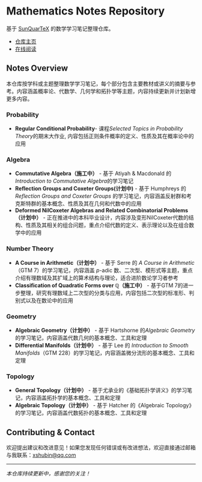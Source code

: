# Mathematics Notes Repository

基于 [SunQuarTeX](https://github.com/sun123zxy/sunquartex) 的数学学习笔记整理仓库。

- [仓库主页](https://github.com/Liyvew/Lecture-Notes)
- [在线阅读](https://Liyvew.github.io/Lecture-Notes)

## Notes Overview
本仓库按学科或主题整理数学学习笔记，每个部分包含主要教材或讲义的摘要与参考。内容涵盖概率论、代数学、几何学和拓扑学等主题，内容持续更新并计划新增更多内容。

### Probability
- **Regular Conditional Probability**- 课程*Selected Topics in Probability Theory*的期末大作业, 内容包括正则条件概率的定义、性质及其在概率论中的应用

### Algebra
- **Commutative Algebra（施工中）** - 基于 Atiyah & Macdonald 的*Introduction to Commutative Algebra*的学习笔记
- **Reflection Groups and Coxeter Groups(计划中)** - 基于 Humphreys 的 *Reflection Groups and Coxeter Groups* 的学习笔记，内容涵盖反射群和考克斯特群的基本概念、性质及其在几何和代数中的应用
- **Deformed NilCoxeter Algebras and Related Combinatorial Problems（计划中）** - 正在推进中的本科毕业设计，内容涉及变形NilCoxeter代数的结构、性质及其相关的组合问题，重点介绍代数的定义、表示理论以及在组合数学中的应用

### Number Theory
- **A Course in Arithmetic（计划中）** - 基于 Serre 的 *A Course in Arithmetic*（GTM 7）的学习笔记，内容涵盖 $p$-adic 数、二次型、模形式等主题，重点介绍有理数域及其扩域上的算术结构与理论，适合进阶数论学习者参考
- **Classification of Quadratic Forms over ℚ（施工中）** - 基于GTM 7的进一步整理，研究有理数域上二次型的分类与应用，内容包括二次型的标准形、判别式以及在数论中的应用

### Geometry
- **Algebraic Geometry（计划中）** - 基于 Hartshorne 的*Algebraic Geometry*的学习笔记，内容涵盖代数几何的基本概念、工具和定理
- **Differential Manifolds（计划中）** - 基于 Lee 的 *Introduction to Smooth Manifolds*（GTM 228）的学习笔记，内容涵盖微分流形的基本概念、工具和定理

### Topology
- **General Topology（计划中）** - 基于尤承业的《基础拓扑学讲义》的学习笔记，内容涵盖拓扑学的基本概念、工具和定理
- **Algebraic Topology（计划中）** - 基于 Hatcher 的《Algebraic Topology》的学习笔记，内容涵盖代数拓扑的基本概念、工具和定理

## Contributing & Contact
欢迎提出建议和改进意见！如果您发现任何错误或有改进想法，欢迎直接通过邮箱与我联系：xshubin@qq.com

---

*本仓库持续更新中，感谢您的关注！*
